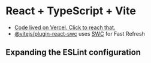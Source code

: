 # React + TypeScript + Vite



- [Code lived on Vercel. Click to reach that.](https://shopping-app-web.vercel.app/) 
- [@vitejs/plugin-react-swc](https://github.com/vitejs/vite-plugin-react-swc) uses [SWC](https://swc.rs/) for Fast Refresh

## Expanding the ESLint configuration



